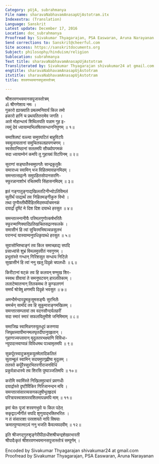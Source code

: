 ```yaml
---
Category: pUjA, subrahmanya
File name: sharavaNabhavamAnasapUjAstotram.itx
Indexextra: (Translation)
Language: Sanskrit
Latest update: December 17, 2016
Location: doc_subrahmanya
Proofread by: Sivakumar Thyagarajan, PSA Easwaran, Aruna Narayanan
Send corrections to: Sanskrit@cheerful.com
Site access: https://sanskritdocuments.org
Subject: philosophy/hinduism/religion
Sublocation: subrahmanya
Text title: sharavaNabhavamAnasapUjAstotram
Transliterated by: Sivakumar Thyagarajan shivakumar24 at gmail.com
engtitle: sharavaNabhavamAnasapUjAstotram
itxtitle: sharavaNabhavamAnasapUjAstotram
title: शरवणभवमानसपूजास्तोत्रम्

---
```

  
 श्रीशरवणभवमानसपूजास्तोत्रम्   
ॐ श्रीगणेशाय नमः ।  
गुकारो ह्याख्याति प्रबलमनिवार्यं किल तमो  
     हकारो हानिं च प्रथयतितरामेव जगति ।  
अतो मोहान्धत्वं शिथिलयति यन्नाम गुह इ-  
     त्यमुं देवं ध्यायाम्यभिलषितसन्धाननिपुणम् ॥ १॥  
  
समाश्लिष्टं वल्ल्या समुपघटितं बाहुविटपैः  
     स्वमूलायातानां समुचितफलप्रापणचणम् ।  
स्वसेवानिष्ठानां सततमपि सौख्योपगमकं  
     सदा ध्यायाम्येनं कमपि तु गुहाख्यं विटपिनम् ॥ २॥  
  
सुराणां सङ्घातैस्समुपगतैः सान्द्रकुतुकैः  
     समाराध्य स्वामिन् भज विहितमावाहनमिदम् ।  
समन्तात्सद्रत्नैः समुपहितसोपानसरणि-  
     स्फुरन्नानाशोभं रचितमपि सिंहासनमिदम् ॥ ३॥  
  
हृतं गङ्गातुङ्गाद्यखिलतटिनीभ्योऽतिविमलं  
     सुतीर्थं पाद्यार्थं तव निहितमङ्गीकुरु विभो ।  
तथा पुण्यैस्तीर्थैर्विहितमिदमर्घ्याचमनकं  
     दयार्द्रां दृष्टिं मे दिश दिश दयाब्धे हरसुत ॥ ४॥  
  
समन्तात्स्नानीयैः परिमलगुणोत्कर्षभरितैः  
     स्फुरन्माणिक्यादिप्रतिखचितसद्रत्नफलके ।  
समासीनं हि त्वां सुचिरमभिषञ्चन्नसुलभं  
     परानन्दं यास्याम्यनुपधिकृपाब्धे हरसुत ॥ ५॥  
  
सुवासोभिश्चाङ्गं तव किल समाच्छाद्य सपदि  
     प्रसाध्यांसे शुभ्रं विमलमुपवीतं नवगुणम् ।  
प्रभूतांस्ते गन्धान् गिरिशसुत सन्धाय निटिले  
     सुखासीनं हि त्वां ननु खलु दिदृक्षे चपलधीः ॥ ६॥  
  
किरीटानां षट्कं तव हि कलयन् षण्मुख शिर-  
     स्स्वथ ग्रीवायां ते समनुघटयन् हारलतिकाम् ।  
ललाटेष्वातन्वन् तिलकमथ ते कुण्डलगणं  
     समर्घं श्रोत्रेषु क्षणमपि दिदृक्षे भवसुत ॥ ७॥  
  
अमन्दैर्मन्दारद्रुमकुसुमसङ्घैः सुरभिलैः  
     समर्चन् सामोदं तव हि सुकुमाराङ्गमखिलम् ।  
समन्तात्सम्प्लावां तव वदनसौन्दर्यलहरीं  
     सदा स्मारं स्मारं सफलयितुमीशे जनिमिमाम् ॥ ८॥  
  
समाजिघ्र स्वामिन्नगरुयुतधूपं करुणया  
     जिघृक्षस्वापीमानमलघृतदीपानुपहृतान् ।  
गृहाणाज्यप्लावान् मृदुलतरभक्ष्याणि विविधा-  
     न्युपादत्स्वाप्यन्नं विविधमथ पञ्चामृतमपि ॥ ९॥  
  
सुकर्पूरस्वादुक्रमुकयुतमेलादिकलितं  
     सुताम्बूलं स्वामिन् सदयमुपगृह्णीष्व मृदुलम् ।  
ततस्ते कर्पूरैस्सुरभितरनीराजनविधिं  
     प्रकुर्वन्नाधास्ये तव शिरसि पुष्पाञ्जलिमपि ॥ १०॥  
  
करोमि स्वामिंस्ते निखिलमुपचारं प्रवणधीः  
     दयार्द्रास्ते दृष्टीर्विकिर गिरिजानन्दन मयि ।  
समन्तात्संसारव्यसनकलुषीभूतहृदयं  
     परित्रायस्वाशापरवशितमापन्नमपि माम् ॥ ११॥  
  
इमां चेतः पूजां शरवणभुवो यः किल पठेत्  
     सकृद्वाऽन्यैर्गीतं सपदि शृणुयाद्भक्तिभरितः ।  
न तं संसाराशा परवशयते नापि विषयाः  
     क्रमात्पुण्यात्माऽयं ननु भजति कैवल्यपदवीम् ॥ १२॥  
  
इति श्रीजगद्गुरुशृङ्गेरीपीठाधीशश्रीचन्द्रशेखरभारती  
श्रीपादैःकृतं श्रीशरवणभवमानसपूजास्तोत्रं सम्पूर्णम् ।  
  
Encoded by Sivakumar Thyagarajan shivakumar24 at gmail.com  
Proofread by Sivakumar Thyagarajan, PSA Easwaran, Aruna Narayanan  
  
